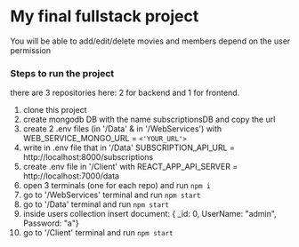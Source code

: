 # My final fullstack project

You will be able to add/edit/delete movies and members depend on the user permission

### Steps to run the project

there are 3 repositories here: 2 for backend and 1 for frontend.

1. clone this project
2. create mongodb DB with the name subscriptionsDB and copy the url
3. create 2 .env files (in '/Data' & in '/WebServices') with WEB_SERVICE_MONGO_URL = `<'YOUR_URL'>`
4. write in .env file that in '/Data' SUBSCRIPTION_API_URL = http://localhost:8000/subscriptions
5. create .env file in '/Client' with REACT_APP_API_SERVER = http://localhost:7000/data
6. open 3 terminals (one for each repo) and run `npm i`
7. go to '/WebServices' terminal and run `npm start`
8. go to '/Data' terminal and run `npm start`
9. inside users collection insert document: { \_id: 0, UserName: "admin", Password: "a"}
10. go to '/Client' terminal and run `npm start`
